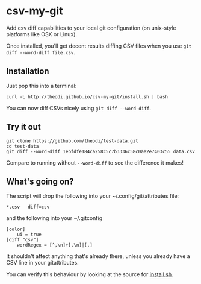 csv-my-git
==========

Add csv diff capabilities to your local git configuration (on unix-style platforms like OSX or Linux).

Once installed, you'll get decent results diffing CSV files when you use `git diff --word-diff file.csv`.

Installation
------------

Just pop this into a terminal:

```
curl -L http://theodi.github.io/csv-my-git/install.sh | bash
```

You can now diff CSVs nicely using `git diff --word-diff`.

Try it out
----------

```
git clone https://github.com/theodi/test-data.git
cd test-data
git diff --word-diff 1ebfdfe184ca258c5c7b3336c58c0ae2e7403c55 data.csv
```

Compare to running without `--word-diff` to see the difference it makes!

What's going on?
----------------

The script will drop the following into your ~/.config/git/attributes file:

```
*.csv	diff=csv
```

and the following into your ~/.gitconfig

```
[color]
	ui = true
[diff "csv"]
	wordRegex = [^,\n]+[,\n]|[,]
```

It shouldn't affect anything that's already there, unless you already have a CSV line in your gitattributes.

You can verify this behaviour by looking at the source for [install.sh](https://github.com/theodi/csv-my-git/blob/gh-pages/install.sh).
